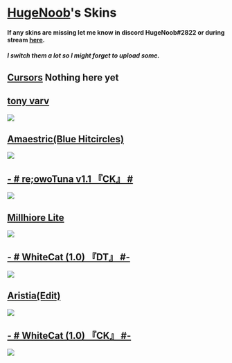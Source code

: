 # [HugeNoob](https://osu.ppy.sh/users/10157536)'s Skins
#### If any skins are missing let me know in discord **HugeNoob#2822** or during stream [here](https://www.twitch.tv/hugenoob).
##### I switch them a lot so I might forget to upload some.

## [Cursors](Addlinkhere) Nothing here yet


## [tony varv](https://www.dropbox.com/s/dnmlk2cyz89aimh/tony%20varv.osk?dl=0)
![](https://media.discordapp.net/attachments/517481090546532378/770329032705179678/screenshot035.jpg?width=1207&height=677)


## [Amaestric(Blue Hitcircles)](https://drive.google.com/file/d/1AlhtaOVJ2bV9JrJWlrKdPxBN-BXuI3lr/view?usp=sharing) 
![](https://media.discordapp.net/attachments/517481090546532378/770327105472692264/screenshot034.jpg?width=1207&height=677)


## [- # re;owoTuna v1.1 『CK』 #](https://mega.nz/folder/IAsDGDpJ#K-QkgqEUM6laE-mCyZYa5A/file/wEkBhKyK) 
![](https://media.discordapp.net/attachments/517481090546532378/769503116390957096/screenshot011.jpg?width=1194&height=671)


## [Millhiore Lite](https://mega.nz/file/53oUjaoA#ZjJRxyaQuhg98KaJzJP3_VHYOurxDzbvUyxSOVpg7XQ)
![](https://media.discordapp.net/attachments/517481090546532378/769504878430126080/screenshot012.jpg?width=1194&height=671)

## [- # WhiteCat (1.0) 『DT』 #-](https://mega.nz/folder/Id8FHaxY#wm4NCpJ5SEPjiY5MGH-0Iw/file/9QMEwabQ)
![](https://media.discordapp.net/attachments/517481090546532378/769507941648302090/screenshot015.jpg?width=1194&height=671)


## [Aristia(Edit)](https://mega.nz/file/56JDXYyZ#9bvT7hKcbEJXlirQBV8h72hcbaqOcR9mAhou6riul0U)
![](https://media.discordapp.net/attachments/517481090546532378/769513779692044338/screenshot023.jpg?width=1194&height=671)


## [- # WhiteCat (1.0) 『CK』 #-](https://mega.nz/folder/Id8FHaxY#wm4NCpJ5SEPjiY5MGH-0Iw/file/gENgzKKL)
![](https://media.discordapp.net/attachments/517481090546532378/769509373696671744/screenshot019.jpg?width=1194&height=671)
